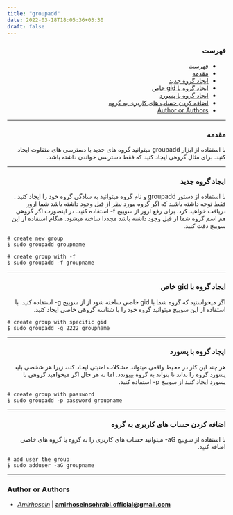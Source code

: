 ```yaml
---
title: "groupadd"
date: 2022-03-18T18:05:36+03:30
draft: false
---
```



<div dir='rtl'>

### فهرست

- [فهرست](#فهرست)
- [مقدمه](#مقدمه)
- [ایجاد گروه جدید](#ایجاد-گروه-جدید)
- [ایجاد گروه با gid خاص](#ایجاد-گروه-با-gid-خاص)
- [ایجاد گروه با پسورد](#ایجاد-گروه-با-پسورد)
- [اضافه کردن حساب های کاربری به گروه](#اضافه-کردن-حساب-های-کاربری-به-گروه)
- [Author or Authors](#author-or-authors)
</div>



---
<div dir='rtl'>

### مقدمه
با استفاده از ابزار groupadd میتوانید گروه های جدید با دسترسی های متفاوت ایجاد کنید. برای مثال گروهی ایجاد کنید که فقط دسترسی خواندن داشته باشد.
</div>



---
<div dir='rtl'>

### ایجاد گروه جدید
با استفاده از دستور groupadd و نام گروه میتوانید به سادگی گروه خود را ایجاد کنید .
فقط توجه داشته باشید که اگر گروه مورد نظر از قبل وجود داشته باشد شما ارور دریافت خواهید کرد.
برای رفع ارور از سوییچ f- استفاده کنید. در اینصورت اگر گروهی هم اسم گروه شما از قبل وجود داشته باشد مجددا ساخته میشود. هنگام استفاده از این سوییچ دقت کنید.
</div>

    # create new group
    $ sudo groupadd groupname

    # create group with -f
    $ sudo groupadd -f groupname 

---
<div dir='rtl'>

### ایجاد گروه با gid خاص
اگر میخواستید که گروه شما با gid خاصی ساخته شود از از سوییچ g- استفاده کنید.
با استفاده از این سوییچ میتوانید گروه خود را با شناسه گروهی خاصی ایجاد کنید.

</div>

    # create group with specific gid
    $ sudo groupadd -g 2222 groupname


---
<div dir='rtl'>

### ایجاد گروه با پسورد
هر چند این کار در محیط واقعی میتواند مشکلات امنیتی ایجاد کند، زیرا هر شخصی باید پسورد گروه را بداند تا بتواند به گروه بپیوندد. اما به هر حال اگر میخواهید گروهی با پسورد ایجاد کنید از سوییچ p- استفاده کنید.


</div>

    # create group with password
    $ sudo groupadd -p password groupname


---
<div dir='rtl'>

### اضافه کردن حساب های کاربری به گروه
با استفاده از سوییچ aG- میتوانید حساب های کاربری را به گروه یا گروه های خاصی اضافه کنید.

</div>

    # add user the group
    $ sudo adduser -aG groupname


---
### Author or Authors

- *[Amirhosein](https://github.com/amirhoseinsb)* | **<amirhoseinsohrabi.official@gmail.com>**
